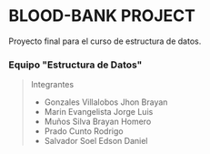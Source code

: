 # BLOOD-BANK PROJECT
Proyecto final para el curso de estructura de datos.

### Equipo "Estructura de Datos"
> Integrantes
> - Gonzales Villalobos Jhon Brayan  
> - Marin Evangelista	Jorge Luis  
> - Muños Silva Brayan Homero  
> - Prado Cunto Rodrigo  
> - Salvador Soel Edson Daniel  
